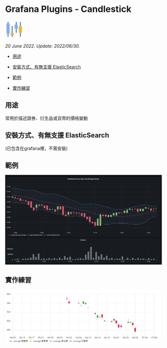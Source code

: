# Grafana Plugins - Candlestick

![img](Candlestick_icon.png)

*20 June 2022. Update: 2022/06/30.*

* [用途](#use)

* [安裝方式、有無支援 ElasticSearch](#install)

* [範例](#example)

* [實作練習](#do_example)

<h2 id="use">用途</h2>

常用於描述證券、衍生品或貨幣的價格變動

<h2 id="install">安裝方式、有無支援 ElasticSearch</h2>

(已包含在grafana裡，不需安裝)

<h2 id="example">範例</h2>

![img](candlestick.png)

<h2 id="do_example">實作練習</h2>

![img](candle_sample1.png)
